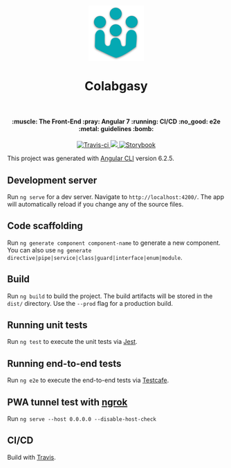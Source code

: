 <h1 align="center">
<br>
  <img src="https://raw.githubusercontent.com/raknjarasoa/colabgasy/master/src/assets/icons/icon-128x128.png" alt="Colabgasy" width="128">
  <br>
    <br>
  Colabgasy
  <br>
</h1>

<br>

<h4 align="center">:muscle: The Front-End :pray: Angular 7 :running: CI/CD :no_good: e2e :metal: guidelines :bomb:</h4>

<p align="center">
  <a href="https://travis-ci.com/raknjarasoa/colabgasy" target="_blank" rel="noopener noreferrer">
    <img src="https://travis-ci.com/raknjarasoa/colabgasy.svg?branch=master" alt="Travis-ci">
  </a>

<a href="https://codecov.io/gh/raknjarasoa/colabgasy" target="_blank" rel="noopener noreferrer">
  <img src="https://codecov.io/gh/raknjarasoa/colabgasy/branch/master/graph/badge.svg" />
</a>

  <a href="https://colabsgasy.herokuapp.com" target="_blank" rel="noopener noreferrer">
    <img src="https://github.com/storybooks/press/raw/master/badges/storybook.svg?sanitize=true" alt="Storybook" style="max-width:100%;">
  </a>
</p>

This project was generated with [Angular CLI](https://github.com/angular/angular-cli) version 6.2.5.

## Development server

Run `ng serve` for a dev server. Navigate to `http://localhost:4200/`. The app will automatically reload if you change any of the source files.

## Code scaffolding

Run `ng generate component component-name` to generate a new component. You can also use `ng generate directive|pipe|service|class|guard|interface|enum|module`.

## Build

Run `ng build` to build the project. The build artifacts will be stored in the `dist/` directory. Use the `--prod` flag for a production build.

## Running unit tests

Run `ng test` to execute the unit tests via [Jest](https://jestjs.io/docs/en/getting-started).

## Running end-to-end tests

Run `ng e2e` to execute the end-to-end tests via [Testcafe](https://devexpress.github.io/testcafe/documentation/getting-started).

## PWA tunnel test with [ngrok](https://dashboard.ngrok.com/get-started)

Run `ng serve --host 0.0.0.0 --disable-host-check`

## CI/CD

Build with [Travis](https://travis-ci.com/raknjarasoa/colabgasy).
